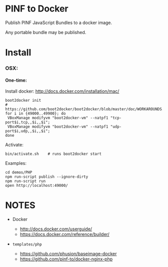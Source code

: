 PINF to Docker
==============

Publish PINF JavaScript Bundles to a docker image.

Any portable bundle may be published.



Install
=======

### OSX:

#### One-time:

Install docker: http://docs.docker.com/installation/mac/

    boot2docker init
    # https://github.com/boot2docker/boot2docker/blob/master/doc/WORKAROUNDS.md
    for i in {49000..49900}; do
     VBoxManage modifyvm "boot2docker-vm" --natpf1 "tcp-port$i,tcp,,$i,,$i";
     VBoxManage modifyvm "boot2docker-vm" --natpf1 "udp-port$i,udp,,$i,,$i";
    done

Activate:

    bin/activate.sh    # runs boot2docker start

Examples:

    cd demos/PHP
    npm run-script publish --ignore-dirty
    npm run-script run
    open http://localhost:49000/


NOTES
=====

  * Docker
    * http://docs.docker.com/userguide/
    * https://docs.docker.com/reference/builder/

  * `templates/php`
    * https://github.com/phusion/baseimage-docker
    * https://github.com/pinf-to/docker-nginx-php

